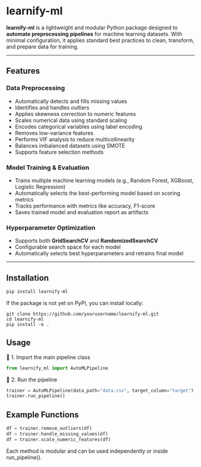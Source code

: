 # learnify-ml

**learnify-ml** is a lightweight and modular Python package designed to **automate preprocessing pipelines** for machine learning datasets. With minimal configuration, it applies standard best practices to clean, transform, and prepare data for training.

---

## Features

### Data Preprocessing
-  Automatically detects and fills missing values
-  Identifies and handles outliers
-  Applies skewness correction to numeric features
-  Scales numerical data using standard scaling
-  Encodes categorical variables using label encoding
-  Removes low-variance features
-  Performs VIF analysis to reduce multicollinearity
-  Balances imbalanced datasets using SMOTE
-  Supports feature selection methods

### Model Training & Evaluation
-  Trains multiple machine learning models (e.g., Random Forest, XGBoost, Logistic Regression)
-  Automatically selects the best-performing model based on scoring metrics
-  Tracks performance with metrics like accuracy, F1-score
-  Saves trained model and evaluation report as artifacts

### Hyperparameter Optimization
-  Supports both **GridSearchCV** and **RandomizedSearchCV**
-  Configurable search space for each model
-  Automatically selects best hyperparameters and retrains final model
---

## Installation

```bash
pip install learnify-ml
```

If the package is not yet on PyPI, you can install locally:

```
git clone https://github.com/yourusername/learnify-ml.git
cd learnify-ml
pip install -e .
```

## Usage
🔹 1. Import the main pipeline class

```python
from learnify_ml import AutoMLPipeline
```

🔹 2. Run the pipeline

```python
trainer = AutoMLPipeline(data_path="data.csv", target_column="target")
trainer.run_pipeline()
```

## Example Functions

```python
df = trainer.remove_outliers(df)
df = trainer.handle_missing_values(df)
df = trainer.scale_numeric_features(df)
```

Each method is modular and can be used independently or inside run_pipeline().





